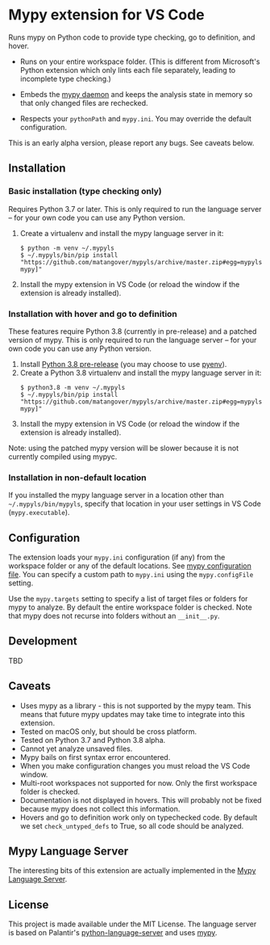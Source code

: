 # Mypy extension for VS Code
Runs mypy on Python code to provide type checking, go to definition, and hover.

* Runs on your entire workspace folder. (This is different from Microsoft's Python extension which only lints each file separately, leading to incomplete type checking.)

* Embeds the [mypy daemon](https://mypy.readthedocs.io/en/latest/mypy_daemon.html) and keeps the analysis state in memory so that only changed files are rechecked.

* Respects your `pythonPath` and `mypy.ini`. You may override the default configuration.

This is an early alpha version, please report any bugs. See caveats below.

## Installation

### Basic installation (type checking only)

Requires Python 3.7 or later. This is only required to run the language server – for your own code you can use any Python version.

1. Create a virtualenv and install the mypy language server in it:

    ```shell
    $ python -m venv ~/.mypyls
    $ ~/.mypyls/bin/pip install "https://github.com/matangover/mypyls/archive/master.zip#egg=mypyls[default-mypy]"
    ```

2. Install the mypy extension in VS Code (or reload the window if the extension is already installed).

### Installation with hover and go to definition

These features require Python 3.8 (currently in pre-release) and a patched version of mypy. This is only required to run the language server – for your own code you can use any Python version.

1. Install [Python 3.8 pre-release](https://www.python.org/download/pre-releases/) (you may choose to use [pyenv](https://github.com/pyenv/pyenv)).
2. Create a Python 3.8 virtualenv and install the mypy language server in it:
    ```shell
    $ python3.8 -m venv ~/.mypyls
    $ ~/.mypyls/bin/pip install "https://github.com/matangover/mypyls/archive/master.zip#egg=mypyls[patched-mypy]"
    ```
3. Install the mypy extension in VS Code (or reload the window if the extension is already installed).

Note: using the patched mypy version will be slower because it is not currently compiled using mypyc.

### Installation in non-default location

If you installed the mypy language server in a location other than `~/.mypyls/bin/mypyls`, specify that location in your user settings in VS Code (`mypy.executable`).

## Configuration

The extension loads your `mypy.ini` configuration (if any) from the workspace folder or any of the default locations. See [mypy configuration file](https://mypy.readthedocs.io/en/stable/config_file.html). You can specify a custom path to `mypy.ini` using the `mypy.configFile` setting.

Use the `mypy.targets` setting to specify a list of target files or folders for mypy to analyze. By default the entire workspace folder is checked. Note that mypy does not recurse into folders without an `__init__.py`.

## Development

TBD

## Caveats

* Uses mypy as a library - this is not supported by the mypy team. This means that future mypy updates may take time to integrate into this extension.
* Tested on macOS only, but should be cross platform.
* Tested on Python 3.7 and Python 3.8 alpha.
* Cannot yet analyze unsaved files.
* Mypy bails on first syntax error encountered.
* When you make configuration changes you must reload the VS Code window.
* Multi-root workspaces not supported for now. Only the first workspace folder is checked.
* Documentation is not displayed in hovers. This will probably not be fixed because mypy does not collect this information.
* Hovers and go to definition work only on typechecked code. By default we set `check_untyped_defs` to True, so all code should be analyzed.

## Mypy Language Server
The interesting bits of this extension are actually implemented in the [Mypy Language Server](https://github.com/matangover/mypyls/).

## License

This project is made available under the MIT License.
The language server is based on Palantir's [python-language-server](https://github.com/palantir/python-language-server) and uses [mypy](https://github.com/python/mypy).

